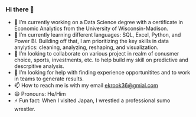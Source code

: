 ### Hi there 👋

- 🔭 I’m currently working on a Data Science degree with a certificate in Economic Analytics from the University of Wisconsin-Madison.
- 🌱 I’m currently learning different languages: SQL, Excel, Python, and Power BI. Building off that, I am prioritizing the key skills in data anylytics: cleaning, analyzing, reshaping, and visualization.
- 👯 I’m looking to collaborate on various project in realm of conusmer choice, sports, investments, etc. to help build my skill on predictive and descrpitive analysis. 
- 🤔 I’m looking for help with finding experience opportunitites and to work in teams to generate results.
- 📫 How to reach me is with my email ekrook36@gmial.com
- 😄 Pronouns: He/Him
- ⚡ Fun fact: When I visited Japan, I wrestled a professional sumo wrestler.

